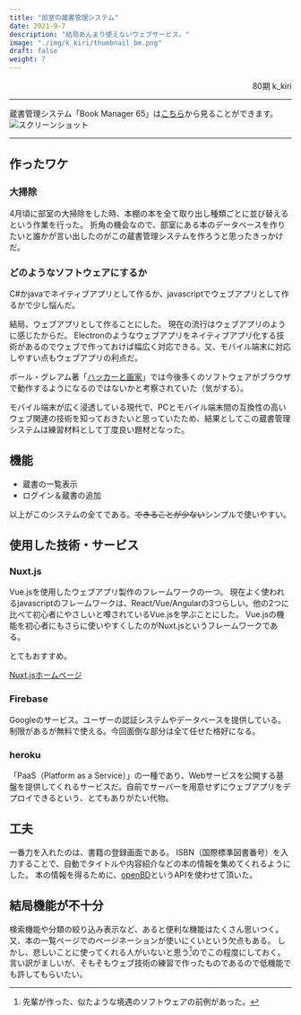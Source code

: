 ```yaml
---
title: "部室の蔵書管理システム"
date: 2021-9-7
description: "結局あんまり使えないウェブサービス。"
image: "./img/k_kiri/thumbnail_bm.png"
draft: false
weight: 7
---
```


<div align="right">80期 k_kiri</div>

---

蔵書管理システム「Book Manager 65」は[こちら](https://book-manager65.herokuapp.com/)から見ることができます。
![スクリーンショット](../../img/k_kiri/bm-01.png)

---

## 作ったワケ

### 大掃除

4月頃に部室の大掃除をした時、本棚の本を全て取り出し種類ごとに並び替えるという作業を行った。
折角の機会なので、部室にある本のデータベースを作りたいと誰かが言い出したのがこの蔵書管理システムを作ろうと思ったきっかけだ。

### どのようなソフトウェアにするか

C#かjavaでネイティブアプリとして作るか、javascriptでウェブアプリとして作るかで少し悩んだ。

結局、ウェブアプリとして作ることにした。
現在の流行はウェブアプリのように感じたからだ。
Electronのようなウェブアプリをネイティブアプリ化する技術があるのでウェブで作っておけば幅広く対応できる。又、モバイル端末に対応しやすい点もウェブアプリの利点だ。

ポール・グレアム著「[ハッカーと画家](https://www.amazon.co.jp/dp/4274065979
)」では今後多くのソフトウェアがブラウザで動作するようになるのではないかと考察されていた（気がする）。

モバイル端末が広く浸透している現代で、PCとモバイル端末間の互換性の高いウェブ関連の技術を知っておきたいと思っていたため、結果としてこの蔵書管理システムは練習材料として丁度良い題材となった。

## 機能

- 蔵書の一覧表示
- ログイン＆蔵書の追加

以上がこのシステムの全てである。~~できることが少ない~~シンプルで使いやすい。

## 使用した技術・サービス

### Nuxt.js

Vue.jsを使用したウェブアプリ製作のフレームワークの一つ。
現在よく使われるjavascriptのフレームワークは、React/Vue/Angularの3つらしい。他の2つに比べて初心者にやさしいと噂されているVue.jsを学ぶことにした。
Vue.jsの機能を初心者にもさらに使いやすくしたのがNuxt.jsというフレームワークである。

とてもおすすめ。

[Nuxt.jsホームページ](https://ja.nuxtjs.org/)

### Firebase

Googleのサービス。ユーザーの認証システムやデータベースを提供している。制限があるが無料で使える。今回面倒な部分は全て任せた格好になる。

### heroku

「PaaS（Platform as a Service）」の一種であり、Webサービスを公開する基盤を提供してくれるサービスだ。自前でサーバーを用意せずにウェブアプリをデプロイできるという、とてもありがたい代物。


## 工夫

一番力を入れたのは、書籍の登録画面である。
ISBN（国際標準図書番号）を入力することで、自動でタイトルや内容紹介などの本の情報を集めてくれるようにした。
本の情報を得るために、[openBD](https://openbd.jp/)というAPIを使わせて頂いた。


## 結局機能が不十分

検索機能や分類の絞り込み表示など、あると便利な機能はたくさん思いつく。
又、本の一覧ページでのページネーションが使いにくいという欠点もある。
しかし、悲しいことに使ってくれる人がいないと思う[^1]のでこの程度にしておく。
言い訳がましいが、そもそもウェブ技術の練習で作ったものであるので低機能でも許してもらいたい。


[^1]:先輩が作った、似たような境遇のソフトウェアの前例があった。